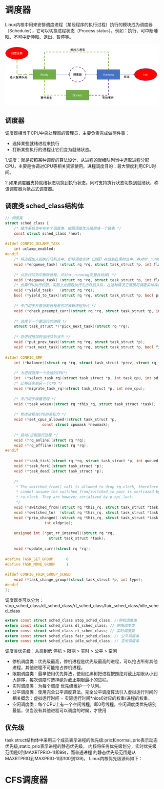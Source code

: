 # 调度器
Linux内核中用来安排调度进程（某段程序的执行过程）执行的模块成为调度器（Scheduler），它可以切换进程状态（Process status）。例如：执行、可中断睡眠、不可中断睡眠、退出、暂停等。

![alt text](../photos/scheduler.png)

## 调度器
调度器相当于CPU中央处理器的管理员，主要负责完成做两件事：
* 选择某些就绪进程来执行
* 打断某些执行的进程让它们变为就绪状态。

1.调度：就是按照某种调度的算法设计，从进程的就绪队列当中选取进程分配CPU，主要是协调对CPU等相关资源使用。进程调度目的：最大限度利用CPU时间。

2.如果调度器支持就绪状态切换到执行状态，同时支持执行状态切换到就绪状，称该调度器为抢占式调度器。

## 调度类 sched_class结构体
```c
// 调度类
struct sched_class {
	/* 操作系统当中有多个调度类，按照调度优先级排成一个链表 */
    const struct sched_class *next;

#ifdef CONFIG_UCLAMP_TASK
	int uclamp_enabled;
#endif
    /* 将进程加入到执行队列当中，即将调度实体（进程）存放到红黑树当中，并对nr_running变量自动加1 */
	void (*enqueue_task) (struct rq *rq, struct task_struct *p, int flags);

    /* 从执行队列中删除进程，并对nr_running变量自动减1 */
	void (*dequeue_task) (struct rq *rq, struct task_struct *p, int flags);
    /* 放弃CPU执行权限，实际上此函数执行先出队后入队，在这种情况它直接将调度实体存放在红黑树的最右端 */
	void (*yield_task)   (struct rq *rq);
    bool (*yield_to_task)(struct rq *rq, struct task_struct *p, bool preempt);

    /* 专门用于检查当前进程是否可被新进程抢占 */
	void (*check_preempt_curr)(struct rq *rq, struct task_struct *p, int flags);

    /* 选择下一个要运行的进程 */
	struct task_struct *(*pick_next_task)(struct rq *rq);

    /* 将进程拖加到运行队列当中 */
	void (*put_prev_task)(struct rq *rq, struct task_struct *p);
	void (*set_next_task)(struct rq *rq, struct task_struct *p, bool first);

#ifdef CONFIG_SMP
	int (*balance)(struct rq *rq, struct task_struct *prev, struct rq_flags *rf);

    /* 为进程选择一个合适的CPU*/
	int  (*select_task_rq)(struct task_struct *p, int task_cpu, int sd_flag, int flags);
    /* 迁移任务到另一个CPU */
	void (*migrate_task_rq)(struct task_struct *p, int new_cpu);

    /* 专门用于唤醒进程 */
	void (*task_woken)(struct rq *this_rq, struct task_struct *task);

    /* 修改进程在CPU的亲和力 */
	void (*set_cpus_allowed)(struct task_struct *p,
				 const struct cpumask *newmask);

    /* 启动/进制运行进程 */
	void (*rq_online)(struct rq *rq);
	void (*rq_offline)(struct rq *rq);
#endif

	void (*task_tick)(struct rq *rq, struct task_struct *p, int queued);
	void (*task_fork)(struct task_struct *p);
	void (*task_dead)(struct task_struct *p);

	/*
	 * The switched_from() call is allowed to drop rq->lock, therefore we
	 * cannot assume the switched_from/switched_to pair is serliazed by
	 * rq->lock. They are however serialized by p->pi_lock.
	 */
	void (*switched_from)(struct rq *this_rq, struct task_struct *task);
	void (*switched_to)  (struct rq *this_rq, struct task_struct *task);
	void (*prio_changed) (struct rq *this_rq, struct task_struct *task,
			      int oldprio);

	unsigned int (*get_rr_interval)(struct rq *rq,
					struct task_struct *task);

	void (*update_curr)(struct rq *rq);

#define TASK_SET_GROUP		0
#define TASK_MOVE_GROUP		1

#ifdef CONFIG_FAIR_GROUP_SCHED
	void (*task_change_group)(struct task_struct *p, int type);
#endif
};
```

调度器类可以分为： stop_sched_class/dl_sched_class/rt_sched_class/fair_sched_class/idle_sched_class

```c
extern const struct sched_class stop_sched_class; //停机调度类
extern const struct sched_class dl_sched_class; // 期限调度类
extern const struct sched_class rt_sched_class; // 实时调度类
extern const struct sched_class fair_sched_class; // 公平调度类
extern const struct sched_class idle_sched_class; // 空闲调度类
```
调度类优先级：从高到低  停机 > 限期 > 实时 > 公平 > 空闲

* 停机调度类：优先级最高，停机进程是优先级最高的进程，可以抢占所有其他进程，其他进程不可能抢占停机进程。
* 限期调度类：最早使用优先算法，使用红黑树把进程按照绝对截止期限从小到大排序，每次调度时选择绝对截止期限最小的进程。
* 实时调度类：为每个调度 优先级维护一个队列。
* 公平调度类：使用完全公平调度算法。完全公平调度算法引入虚拟运行时间的相关概念：虚拟运行时间 = 实际运行时间*nice0对应的权重/进程的权重。
* 空闲调度类：每个CPU上有一个空闲线程，即0号线程。空闲调度类优先级别最低，仅当没有其他进程可以调度的时候，才使用

## 优先级
task struct结构体中采用三个成员表示进程的优先级:prio和normal_prio表示动态优先级,static_prio表示进程的静态优先级。
内核将任务优先级划分，实时优先级范围是0到MAXRTPRIO-1(即99)，而普通进程
的静态优先级范围是从MAXRTPRIO到MAXPRIO-1(即100到139)。
Linux内核优先级源码如下：

# CFS调度器